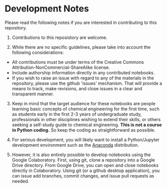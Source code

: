# Development Notes

Please read the following notes if you are interested in contributing to this repository.

1. Contributions to this reposistory are welcome. 

2. While there are no specific guidelines, please take into account the following considerations:
* All contributions must be under terms of the Creative Commons Attribution-NonCommercial-ShareAlike license. 
* Include authorship information directly in any contributed notebooks.
* If you wish to raise an issue with regard to any of the materials in the repository, please use the github 'issues' mechanism. That will provide a means to track, make revisions, and close issues in a clear and transparent manner.

3. Keep in mind that the target audience for these notebooks are people learning basic concepts of chemical engineering for the first time, such as students early in the first 2-3 years of undergraduate study, professionals in other disciplines wishing to extend their skills, or others seeking a self-study guide to chemical engineering. **This is not a course in Python coding.** So keep the coding as straightforward as possible.

4. For serious development, you will likely want to install a Python/Jupyter development environment such as the [Anaconda](https://anaconda.com) distribution. 

5. However, it is also entirely possible to develop notebooks using the Google Colaboratory. First, using git, clone a repository into a Google Drive directory. From Google Drive, you can open and close notebooks directly in Colaboratory. Using git (or a github desktop application), you can issue add branches, commit changes, and issue pull requests as needed.


